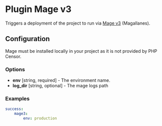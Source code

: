 Plugin Mage v3
==============

Triggers a deployment of the project to run via [Mage v3](https://github.com/andres-montanez/Magallanes) (Magallanes).

Configuration
-------------

Mage must be installed locally in your project as it is not provided by PHP Censor.

### Options

* **env** [string, required] - The environment name.
* **log_dir** [string, optional] - The mage logs path

### Examples

```yaml
success:
    mage3:
        env: production
```
